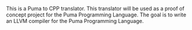 This is a Puma to CPP translator.  This translator will be used as a proof of concept project for the Puma Programming Language.  The goal is to write an LLVM compiler for the Puma Programming Language.
